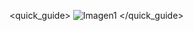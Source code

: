 <quick_guide>
![Imagen1](http://static.energysistem.com/images/manuals/39935/5388b22018bd4.jpg)
</quick_guide>

